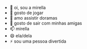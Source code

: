 - 👋 oi, sou a mirella
- 👀 gosto de jogar
- 🌱 amo assistir doramas
- 💞️ gosto de sair com minhas amigas
- 📫 mirella 
- 😄 ela/dela
- ⚡ sou uma pessoa divertida 

<!---
Juliaaastaki/Juliaaastaki is a ✨ special ✨ repository because its `README.md` (this file) appears on your GitHub profile.
You can click the Preview link to take a look at your changes.
--->
